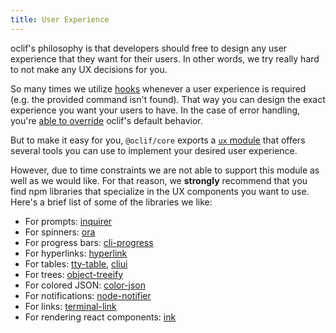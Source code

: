 ```yaml
---
title: User Experience
---
```


oclif's philosophy is that developers should free to design any user experience that they want for their users. In other words, we try really hard to not make any UX decisions for you.

So many times we utilize [hooks](./hooks.md) whenever a user experience is required (e.g. the provided command isn't found). That way you can design the exact experience you want your users to have. In the case of error handling, you're [able to override](./error_handling.md) oclif's default behavior.

But to make it easy for you, `@oclif/core` exports a [`ux` module](https://github.com/oclif/core/blob/main/src/cli-ux/README.md) that offers several tools you can use to implement your desired user experience.

However, due to time constraints we are not able to support this module as well as we would like. For that reason, we **strongly** recommend that you find npm libraries that specialize in the UX components you want to use. Here's a brief list of some of the libraries we like:

- For prompts: [inquirer](https://www.npmjs.com/package/inquirer)
- For spinners: [ora](https://www.npmjs.com/package/ora)
- For progress bars: [cli-progress](https://www.npmjs.com/package/cli-progress)
- For hyperlinks: [hyperlink](https://www.npmjs.com/package/hyperlink)
- For tables: [tty-table](https://www.npmjs.com/package/tty-table), [cliui](https://www.npmjs.com/package/cliui)
- For trees: [object-treeify](https://www.npmjs.com/package/object-treeify)
- For colored JSON: [color-json](https://www.npmjs.com/package/color-json)
- For notifications: [node-notifier](https://www.npmjs.com/package/node-notifier)
- For links: [terminal-link](https://www.npmjs.com/package/terminal-link)
- For rendering react components: [ink](https://www.npmjs.com/package/ink)

